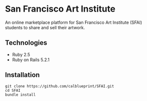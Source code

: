 # San Francisco Art Institute
An online marketplace platform for San Francisco Art Institute (SFAI) students to share and sell their artwork.

## Technologies
- Ruby 2.5
- Ruby on Rails 5.2.1

## Installation
```
git clone https://github.com/calblueprint/SFAI.git
cd SFAI
bundle install
```
